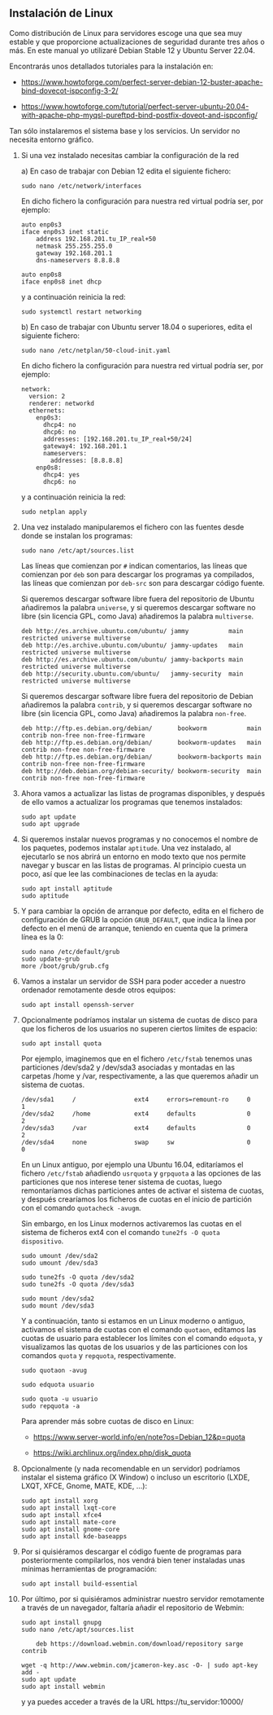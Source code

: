 Instalación de Linux
--------------------

Como distribución de Linux para servidores escoge una que sea muy estable y que proporcione actualizaciones de seguridad durante tres años o más. En este manual yo utilizaré Debian Stable 12 y Ubuntu Server 22.04.

Encontrarás unos detallados tutoriales para la instalación en:

  - <https://www.howtoforge.com/perfect-server-debian-12-buster-apache-bind-dovecot-ispconfig-3-2/>

  - <https://www.howtoforge.com/tutorial/perfect-server-ubuntu-20.04-with-apache-php-myqsl-pureftpd-bind-postfix-doveot-and-ispconfig/>

Tan sólo instalaremos el sistema base y los servicios. Un servidor no necesita entorno gráfico.

01. Si una vez instalado necesitas cambiar la configuración de la red

    a) En caso de trabajar con Debian 12 edita el siguiente fichero:

        sudo nano /etc/network/interfaces

    En dicho fichero la configuración para nuestra red virtual podría ser, por ejemplo:

        auto enp0s3
        iface enp0s3 inet static
            address 192.168.201.tu_IP_real+50
            netmask 255.255.255.0
            gateway 192.168.201.1
            dns-nameservers 8.8.8.8

        auto enp0s8
        iface enp0s8 inet dhcp

    y a continuación reinicia la red:

        sudo systemctl restart networking

    b) En caso de trabajar con Ubuntu server 18.04 o superiores, edita el siguiente fichero:

        sudo nano /etc/netplan/50-cloud-init.yaml

    En dicho fichero la configuración para nuestra red virtual podría ser, por ejemplo:

        network:
          version: 2
          renderer: networkd
          ethernets:
            enp0s3:
              dhcp4: no
              dhcp6: no
              addresses: [192.168.201.tu_IP_real+50/24]
              gateway4: 192.168.201.1
              nameservers:
                addresses: [8.8.8.8]
            enp0s8:
              dhcp4: yes
              dhcp6: no

    y a continuación reinicia la red:

        sudo netplan apply

02. Una vez instalado manipularemos el fichero con las fuentes desde donde se instalan los programas:

        sudo nano /etc/apt/sources.list

    Las líneas que comienzan por `#` indican comentarios, las líneas que comienzan por `deb` son para descargar los programas ya compilados, las líneas que comienzan por `deb-src` son para descargar código fuente.

    Si queremos descargar software libre fuera del repositorio de Ubuntu añadiremos la palabra `universe`, y si queremos descargar software no libre (sin licencia GPL, como Java) añadiremos la palabra `multiverse`.

        deb http://es.archive.ubuntu.com/ubuntu/ jammy           main restricted universe multiverse
        deb http://es.archive.ubuntu.com/ubuntu/ jammy-updates   main restricted universe multiverse
        deb http://es.archive.ubuntu.com/ubuntu/ jammy-backports main restricted universe multiverse
        deb http://security.ubuntu.com/ubuntu/   jammy-security  main restricted universe multiverse

    Si queremos descargar software libre fuera del repositorio de Debian añadiremos la palabra `contrib`, y si queremos descargar software no libre (sin licencia GPL, como Java) añadiremos la palabra `non-free`.

        deb http://ftp.es.debian.org/debian/       bookworm           main contrib non-free non-free-firmware
        deb http://ftp.es.debian.org/debian/       bookworm-updates   main contrib non-free non-free-firmware
        deb http://ftp.es.debian.org/debian/       bookworm-backports main contrib non-free non-free-firmware
        deb http://deb.debian.org/debian-security/ bookworm-security  main contrib non-free non-free-firmware


03. Ahora vamos a actualizar las listas de programas disponibles, y después de ello vamos a actualizar los programas que tenemos instalados:

        sudo apt update
        sudo apt upgrade

04. Si queremos instalar nuevos programas y no conocemos el nombre de los paquetes, podemos instalar `aptitude`. Una vez instalado, al ejecutarlo se nos abrirá un entorno en modo texto que nos permite navegar y buscar en las listas de programas. Al principio cuesta un poco, así que lee las combinaciones de teclas en la ayuda:

        sudo apt install aptitude
        sudo aptitude

05. Y para cambiar la opción de arranque por defecto, edita en el fichero de configuración de GRUB la opción `GRUB_DEFAULT`, que indica la línea por defecto en el menú de arranque, teniendo en cuenta que la primera línea es la 0:

        sudo nano /etc/default/grub
        sudo update-grub
        more /boot/grub/grub.cfg

06. Vamos a instalar un servidor de SSH para poder acceder a nuestro ordenador remotamente desde otros equipos:

        sudo apt install openssh-server

07. Opcionalmente podríamos instalar un sistema de cuotas de disco para que los ficheros de los usuarios no superen ciertos límites de espacio:

        sudo apt install quota
    
    Por ejemplo, imaginemos que en el fichero `/etc/fstab` tenemos unas particiones /dev/sda2 y /dev/sda3 asociadas y montadas en las carpetas /home y /var, respectivamente, a las que queremos añadir un sistema de cuotas.

        /dev/sda1     /                ext4     errors=remount-ro     0     1
        /dev/sda2     /home            ext4     defaults              0     2
        /dev/sda3     /var             ext4     defaults              0     2
        /dev/sda4     none             swap     sw                    0     0

    En un Linux antiguo, por ejemplo una Ubuntu 16.04, editaríamos el fichero `/etc/fstab` añadiendo `usrquota` y `grpquota` a las opciones de las particiones que nos interese tener sistema de cuotas, luego remontaríamos dichas particiones antes de activar el sistema de cuotas, y después crearíamos los ficheros de cuotas en el inicio de partición con el comando `quotacheck -avugm`.

    Sin embargo, en los Linux modernos activaremos las cuotas en el sistema de ficheros ext4 con el comando `tune2fs -O quota dispositivo`. 

        sudo umount /dev/sda2
        sudo umount /dev/sda3

        sudo tune2fs -O quota /dev/sda2
        sudo tune2fs -O quota /dev/sda3

        sudo mount /dev/sda2
        sudo mount /dev/sda3

    Y a continuación, tanto si estamos en un Linux moderno o antiguo, activamos el sistema de cuotas con el comando `quotaon`, editamos las cuotas de usuario para establecer los límites con el comando `edquota`, y visualizamos las quotas de los usuarios y de las particiones con los comandos `quota` y `repquota`, respectivamente. 

        sudo quotaon -avug

        sudo edquota usuario

        sudo quota -u usuario
        sudo repquota -a

    Para aprender más sobre cuotas de disco en Linux:

      - <https://www.server-world.info/en/note?os=Debian_12&p=quota>

      - <https://wiki.archlinux.org/index.php/disk_quota>

08. Opcionalmente (y nada recomendable en un servidor) podríamos instalar el sistema gráfico (X Window) o incluso un escritorio (LXDE, LXQT, XFCE, Gnome, MATE, KDE, ...):

        sudo apt install xorg
        sudo apt install lxqt-core
        sudo apt install xfce4
        sudo apt install mate-core
        sudo apt install gnome-core
        sudo apt install kde-baseapps

09. Por si quisiéramos descargar el código fuente de programas para posteriormente compilarlos, nos vendrá bien tener instaladas unas mínimas herramientas de programación:

        sudo apt install build-essential

10. Por último, por si quisiéramos administrar nuestro servidor remotamente a través de un navegador, faltaría añadir el repositorio de Webmin:

        sudo apt install gnupg
        sudo nano /etc/apt/sources.list

            deb https://download.webmin.com/download/repository sarge contrib

        wget -q http://www.webmin.com/jcameron-key.asc -O- | sudo apt-key add -
        sudo apt update
        sudo apt install webmin
        
    y ya puedes acceder a través de la URL https://tu_servidor:10000/
